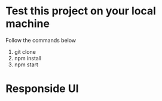 # Test this project on your local machine

Follow the commands below

1. git clone
2. npm install
3. npm start

# Responside UI

